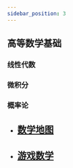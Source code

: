 ```yaml
---
sidebar_position: 3
---
```


## 高等数学基础
### 线性代数
### 微积分
### 概率论

- ## [数学地图](https://youtu.be/OmJ-4B-mS-Y?si=2TPg7cP0QlBulNxR)

- ## [游戏数学](https://www.youtube.com/watch?v=eRVRioN4GwA&list=PLkheQo2NaB_MKINiKQ23Bbh7zsGsGXJIt&index=2&t=3s)